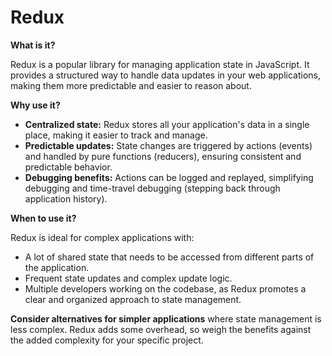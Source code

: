 # Redux

**What is it?**

Redux is a popular library for managing application state in JavaScript. It provides a structured way to handle data updates in your web applications, making them more predictable and easier to reason about.

**Why use it?**

- **Centralized state:** Redux stores all your application's data in a single place, making it easier to track and manage.
- **Predictable updates:** State changes are triggered by actions (events) and handled by pure functions (reducers), ensuring consistent and predictable behavior.
- **Debugging benefits:** Actions can be logged and replayed, simplifying debugging and time-travel debugging (stepping back through application history).

**When to use it?**

Redux is ideal for complex applications with:

- A lot of shared state that needs to be accessed from different parts of the application.
- Frequent state updates and complex update logic.
- Multiple developers working on the codebase, as Redux promotes a clear and organized approach to state management.

**Consider alternatives for simpler applications** where state management is less complex. Redux adds some overhead, so weigh the benefits against the added complexity for your specific project.
